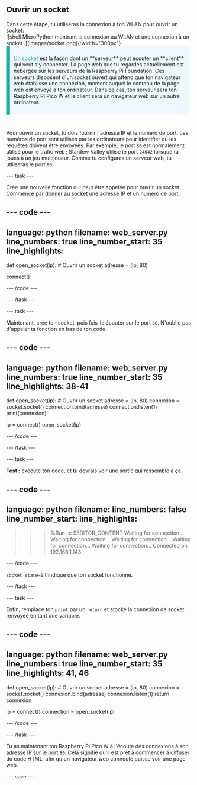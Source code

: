 ## Ouvrir un socket

<div style="display: flex; flex-wrap: wrap">
<div style="flex-basis: 200px; flex-grow: 1; margin-right: 15px;">
Dans cette étape, tu utiliseras la connexion à ton WLAN pour ouvrir un socket.
</div>
<div>
![shell MicroPython montrant la connexion au WLAN et une connexion à un socket
.](images/socket.png){:width="300px"}
</div>
</div>

<div style="display: flex; flex-wrap: wrap">
<div style="flex-basis: 200px; flex-grow: 1; margin-right: 10px;">
<div style="border-left: solid; border-width:10px; border-color: #0faeb0; background-color: aliceblue; padding: 10px; display:flex; margin-bottom: 27px;"><p><span style="color: #0faeb0">Un socket</span> est la façon dont un **serveur** peut écouter un **client** qui veut s'y connecter. La page web que tu regardes actuellement est hébergée sur les serveurs de la Raspberry Pi Foundation. Ces serveurs disposent d'un socket ouvert qui attend que ton navigateur web établisse une connexion, moment auquel le contenu de la page web est envoyé à ton ordinateur. Dans ce cas, ton serveur sera ton Raspberry Pi Pico W et le client sera un navigateur web sur un autre ordinateur.</p>
</div>
</div>
</div>

Pour ouvrir un socket, tu dois fournir l'adresse IP et le numéro de port. Les numéros de port sont utilisés par les ordinateurs pour identifier où les requêtes doivent être envoyées. Par exemple, le port `80` est normalement utilisé pour le trafic web ; Stardew Valley utilise le port `24642` lorsque tu joues à un jeu multijoueur. Comme tu configures un serveur web, tu utiliseras le port `80`.

--- task ---

Crée une nouvelle fonction qui peut être appelée pour ouvrir un socket. Commence par donner au socket une adresse IP et un numéro de port.

--- code ---
---
language: python
filename: web_server.py
line_numbers: true
line_number_start: 35
line_highlights: 
---
def open_socket(ip):
    # Ouvrir un socket
    adresse = (ip, 80)

connect()

--- /code ---

--- /task ---

--- task ---

Maintenant, crée ton socket, puis fais-le écouter sur le port `80`. N'oublie pas d'appeler ta fonction en bas de ton code.

--- code ---
---
language: python
filename: web_server.py
line_numbers: true
line_number_start: 35
line_highlights: 38-41
---
def open_socket(ip):
    # Ouvrir un socket
    adresse = (ip, 80)
    connexion = socket.socket()
    connection.bind(adresse)
    connection.listen(1)
    print(connexion)

ip = connect()
open_socket(ip)

--- /code ---

--- /task ---

--- task ---

**Test :** exécute ton code, et tu devrais voir une sortie qui ressemble à ça.

--- code ---
---
language: python
filename: 
line_numbers: false
line_number_start: 
line_highlights: 
---
>>> %Run -c $EDITOR_CONTENT
Waiting for connection...
Waiting for connection...
Waiting for connection...
Waiting for connection...
Waiting for connection...
Connected on 192.168.1.143
<socket state=1 timeout=-1 incoming=0 off=0>

--- /code ---

`socket state=1` t'indique que ton socket fonctionne.

--- /task ---

--- task ---

Enfin, remplace ton `print` par un `return` et stocke la connexion de socket renvoyée en tant que variable.

--- code ---
---
language: python
filename: web_server.py
line_numbers: true
line_number_start: 35
line_highlights: 41, 46
---
def open_socket(ip):
    # Ouvrir un socket
    adresse = (ip, 80)
    connexion = socket.socket()
    connexion.bind(adresse)
    connexion.listen(1)
    return connexion

ip = connect()
connection = open_socket(ip)

--- /code ---

--- /task ---

Tu as maintenant ton Raspberry Pi Pico W à l'écoute des connexions à son adresse IP sur le port `80`. Cela signifie qu'il est prêt à commencer à diffuser du code HTML, afin qu'un navigateur web connecté puisse voir une page web.

--- save ---
